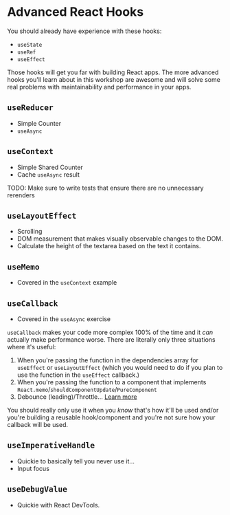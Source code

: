 # Advanced React Hooks

You should already have experience with these hooks:

- `useState`
- `useRef`
- `useEffect`

Those hooks will get you far with building React apps. The more advanced hooks
you'll learn about in this workshop are awesome and will solve some real
problems with maintainability and performance in your apps.

## `useReducer`

- Simple Counter
- `useAsync`

## `useContext`

- Simple Shared Counter
- Cache `useAsync` result

TODO: Make sure to write tests that ensure there are no unnecessary rerenders

## `useLayoutEffect`

- Scrolling
- DOM measurement that makes visually observable changes to the DOM.
- Calculate the height of the textarea based on the text it contains.

## `useMemo`

- Covered in the `useContext` example

## `useCallback`

- Covered in the `useAsync` exercise

`useCallback` makes your code more complex 100% of the time and it _can_
actually make performance worse. There are literally only three situations where
it's useful:

1. When you're passing the function in the dependencies array for `useEffect` or
   `useLayoutEffect` (which you would need to do if you plan to use the function
   in the `useEffect` callback.)
2. When you're passing the function to a component that implements
   `React.memo`/`shouldComponentUpdate`/`PureComponent`
3. Debounce (leading)/Throttle...
   [Learn more](https://twitter.com/ryanecogswell/status/1123317802960601089)

You should really only use it when you _know_ that's how it'll be used and/or
you're building a reusable hook/component and you're not sure how your callback
will be used.

## `useImperativeHandle`

- Quickie to basically tell you never use it...
- Input focus

## `useDebugValue`

- Quickie with React DevTools.
